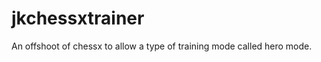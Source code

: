 jkchessxtrainer
===============

An offshoot of chessx to allow a type of training mode called hero mode. 
